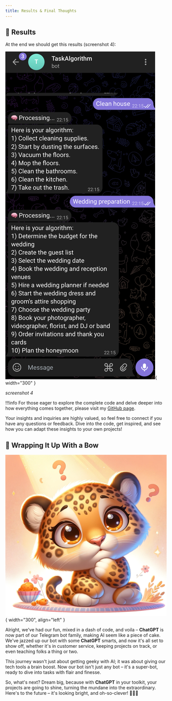 ```yaml
---
title: Results & Final Thoughts
---
```


## **🏁 Results**

At the end we should get this results (screenshot 4):

![Bot demo](images/demoalgo.png){ width="300" }

*screenshot 4*

!!!info
    For those eager to explore the complete code and delve deeper into how everything comes together, please visit my [GitHub page](https://github.com/aotegaliyev/taskalgorithm).

Your insights and inquiries are highly valued, so feel free to connect if you have any questions or feedback. Dive into the code, get inspired, and see how you can adapt these insights to your own projects!

## **🎀 Wrapping It Up With a Bow**

![Thinking jaguar](images/jaguar.png){ width="300", align="left" }

Alright, we've had our fun, mixed in a dash of code, and voila – **ChatGPT** is now part of our Telegram bot family, making AI seem like a piece of cake. We've jazzed up our bot with some **ChatGPT** smarts, and now it's all set to show off, whether it's in customer service, keeping projects on track, or even teaching folks a thing or two.

This journey wasn't just about getting geeky with AI; it was about giving our tech tools a brain boost. Now our bot isn't just any bot – it's a super-bot, ready to dive into tasks with flair and finesse.

So, what's next? Dream big, because with **ChatGPT** in your toolkit, your projects are going to shine, turning the mundane into the extraordinary. Here's to the future – it's looking bright, and oh-so-clever! 🌟🤖✨
